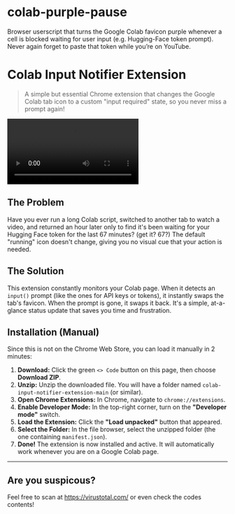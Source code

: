 # colab-purple-pause
Browser userscript that turns the Google Colab favicon purple whenever a cell is blocked waiting for user input (e.g. Hugging-Face token prompt).   Never again forget to paste that token while you’re on YouTube.
# Colab Input Notifier Extension

> A simple but essential Chrome extension that changes the Google Colab tab icon to a custom "input required" state, so you never miss a prompt again!

![video](video.mp4) 

## The Problem

Have you ever run a long Colab script, switched to another tab to watch a video, and returned an hour later only to find it's been waiting for your Hugging Face token for the last 67 minutes? (get it? 67?) The default "running" icon doesn't change, giving you no visual cue that your action is needed.

## The Solution

This extension constantly monitors your Colab page. When it detects an `input()` prompt (like the ones for API keys or tokens), it instantly swaps the tab's favicon. When the prompt is gone, it swaps it back. It's a simple, at-a-glance status update that saves you time and frustration.

## Installation (Manual)

Since this is not on the Chrome Web Store, you can load it manually in 2 minutes:

1.  **Download:** Click the green `<> Code` button on this page, then choose **Download ZIP**.
2.  **Unzip:** Unzip the downloaded file. You will have a folder named `colab-input-notifier-extension-main` (or similar).
3.  **Open Chrome Extensions:** In Chrome, navigate to `chrome://extensions`.
4.  **Enable Developer Mode:** In the top-right corner, turn on the **"Developer mode"** switch.
5.  **Load the Extension:** Click the **"Load unpacked"** button that appeared.
6.  **Select the Folder:** In the file browser, select the unzipped folder (the one containing `manifest.json`).
7.  **Done!** The extension is now installed and active. It will automatically work whenever you are on a Google Colab page.

---
## Are you suspicous?
Feel free to scan at https://virustotal.com/ or even check the codes contents!
